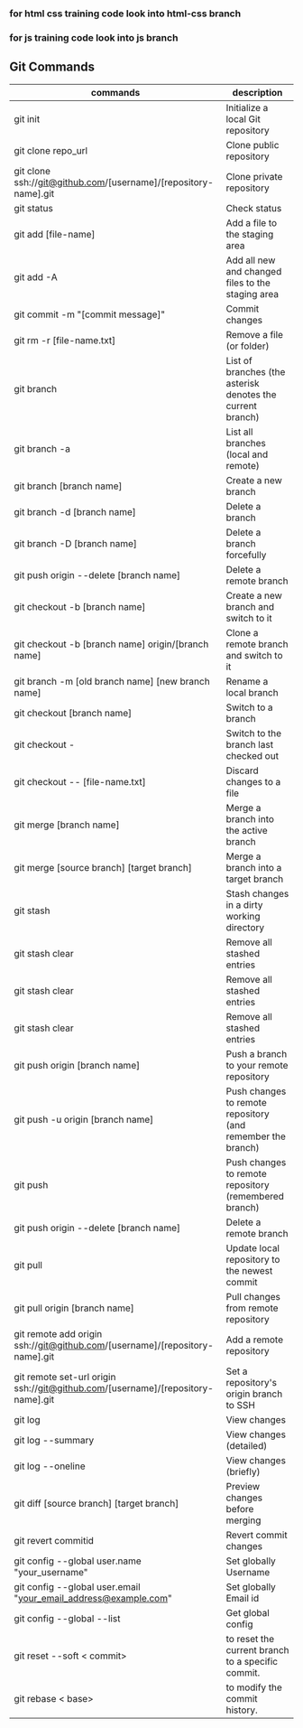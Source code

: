 ### for html css training code look into html-css branch

### for js training code look into js branch

## Git Commands

| commands                                                                        | description                                                 |
| ------------------------------------------------------------------------------- | ----------------------------------------------------------- |
| git init                                                                        | Initialize a local Git repository                           |
| git clone repo_url                                                              | Clone public repository                                     |
| git clone ssh://git@github.com/[username]/[repository-name].git                 | Clone private repository                                    |
| git status                                                                      | Check status                                                |
| git add [file-name]                                                             | Add a file to the staging area                              |
| git add -A                                                                      | Add all new and changed files to the staging area           |
| git commit -m "[commit message]"                                                | Commit changes                                              |
| git rm -r [file-name.txt]                                                       | Remove a file (or folder)                                   |
| git branch                                                                      | List of branches (the asterisk denotes the current branch)  |
| git branch -a                                                                   | List all branches (local and remote)                        |
| git branch [branch name]                                                        | Create a new branch                                         |
| git branch -d [branch name]                                                     | Delete a branch                                             |
| git branch -D [branch name]                                                     | Delete a branch forcefully                                  |
| git push origin --delete [branch name]                                          | Delete a remote branch                                      |
| git checkout -b [branch name]                                                   | Create a new branch and switch to it                        |
| git checkout -b [branch name] origin/[branch name]                              | Clone a remote branch and switch to it                      |
| git branch -m [old branch name] [new branch name]                               | Rename a local branch                                       |
| git checkout [branch name]                                                      | Switch to a branch                                          |
| git checkout -                                                                  | Switch to the branch last checked out                       |
| git checkout -- [file-name.txt]                                                 | Discard changes to a file                                   |
| git merge [branch name]                                                         | Merge a branch into the active branch                       |
| git merge [source branch] [target branch]                                       | Merge a branch into a target branch                         |
| git stash                                                                       | Stash changes in a dirty working directory                  |
| git stash clear                                                                 | Remove all stashed entries                                  |
| git stash clear                                                                 | Remove all stashed entries                                  |
| git stash clear                                                                 | Remove all stashed entries                                  |
| git push origin [branch name]                                                   | Push a branch to your remote repository                     |
| git push -u origin [branch name]                                                | Push changes to remote repository (and remember the branch) |
| git push                                                                        | Push changes to remote repository (remembered branch)       |
| git push origin --delete [branch name]                                          | Delete a remote branch                                      |
| git pull                                                                        | Update local repository to the newest commit                |
| git pull origin [branch name]                                                   | Pull changes from remote repository                         |
| git remote add origin ssh://git@github.com/[username]/[repository-name].git     | Add a remote repository                                     |
| git remote set-url origin ssh://git@github.com/[username]/[repository-name].git | Set a repository's origin branch to SSH                     |
| git log                                                                         | View changes                                                |
| git log --summary                                                               | View changes (detailed)                                     |
| git log --oneline                                                               | View changes (briefly)                                      |
| git diff [source branch] [target branch]                                        | Preview changes before merging                              |
| git revert commitid                                                             | Revert commit changes                                       |
| git config --global user.name "your_username"                                   | Set globally Username                                       |
| git config --global user.email "your_email_address@example.com"                 | Set globally Email id                                       |
| git config --global --list                                                      | Get global config                                           |
| git reset --soft < commit>                                                      | to reset the current branch to a specific commit.           |
| git rebase < base>                                                              | to modify the commit history.                               |
